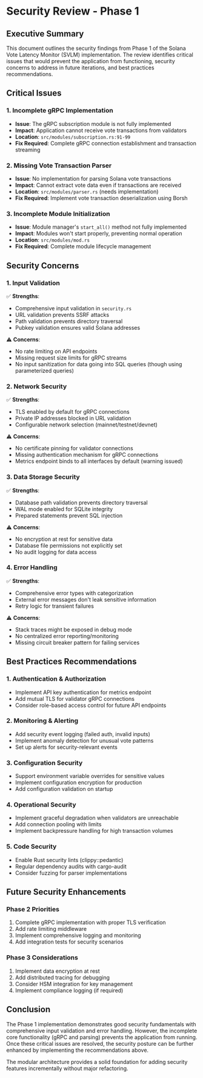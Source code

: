 # Security Review - Phase 1

## Executive Summary

This document outlines the security findings from Phase 1 of the Solana Vote Latency Monitor (SVLM) implementation. The review identifies critical issues that would prevent the application from functioning, security concerns to address in future iterations, and best practices recommendations.

## Critical Issues

### 1. **Incomplete gRPC Implementation**
- **Issue**: The gRPC subscription module is not fully implemented
- **Impact**: Application cannot receive vote transactions from validators
- **Location**: `src/modules/subscription.rs:91-99`
- **Fix Required**: Complete gRPC connection establishment and transaction streaming

### 2. **Missing Vote Transaction Parser**
- **Issue**: No implementation for parsing Solana vote transactions
- **Impact**: Cannot extract vote data even if transactions are received
- **Location**: `src/modules/parser.rs` (needs implementation)
- **Fix Required**: Implement vote transaction deserialization using Borsh

### 3. **Incomplete Module Initialization**
- **Issue**: Module manager's `start_all()` method not fully implemented
- **Impact**: Modules won't start properly, preventing normal operation
- **Location**: `src/modules/mod.rs`
- **Fix Required**: Complete module lifecycle management

## Security Concerns

### 1. **Input Validation**
✅ **Strengths**:
- Comprehensive input validation in `security.rs`
- URL validation prevents SSRF attacks
- Path validation prevents directory traversal
- Pubkey validation ensures valid Solana addresses

⚠️ **Concerns**:
- No rate limiting on API endpoints
- Missing request size limits for gRPC streams
- No input sanitization for data going into SQL queries (though using parameterized queries)

### 2. **Network Security**
✅ **Strengths**:
- TLS enabled by default for gRPC connections
- Private IP addresses blocked in URL validation
- Configurable network selection (mainnet/testnet/devnet)

⚠️ **Concerns**:
- No certificate pinning for validator connections
- Missing authentication mechanism for gRPC connections
- Metrics endpoint binds to all interfaces by default (warning issued)

### 3. **Data Storage Security**
✅ **Strengths**:
- Database path validation prevents directory traversal
- WAL mode enabled for SQLite integrity
- Prepared statements prevent SQL injection

⚠️ **Concerns**:
- No encryption at rest for sensitive data
- Database file permissions not explicitly set
- No audit logging for data access

### 4. **Error Handling**
✅ **Strengths**:
- Comprehensive error types with categorization
- External error messages don't leak sensitive information
- Retry logic for transient failures

⚠️ **Concerns**:
- Stack traces might be exposed in debug mode
- No centralized error reporting/monitoring
- Missing circuit breaker pattern for failing services

## Best Practices Recommendations

### 1. **Authentication & Authorization**
- Implement API key authentication for metrics endpoint
- Add mutual TLS for validator gRPC connections
- Consider role-based access control for future API endpoints

### 2. **Monitoring & Alerting**
- Add security event logging (failed auth, invalid inputs)
- Implement anomaly detection for unusual vote patterns
- Set up alerts for security-relevant events

### 3. **Configuration Security**
- Support environment variable overrides for sensitive values
- Implement configuration encryption for production
- Add configuration validation on startup

### 4. **Operational Security**
- Implement graceful degradation when validators are unreachable
- Add connection pooling with limits
- Implement backpressure handling for high transaction volumes

### 5. **Code Security**
- Enable Rust security lints (clippy::pedantic)
- Regular dependency audits with cargo-audit
- Consider fuzzing for parser implementations

## Future Security Enhancements

### Phase 2 Priorities
1. Complete gRPC implementation with proper TLS verification
2. Add rate limiting middleware
3. Implement comprehensive logging and monitoring
4. Add integration tests for security scenarios

### Phase 3 Considerations
1. Implement data encryption at rest
2. Add distributed tracing for debugging
3. Consider HSM integration for key management
4. Implement compliance logging (if required)

## Conclusion

The Phase 1 implementation demonstrates good security fundamentals with comprehensive input validation and error handling. However, the incomplete core functionality (gRPC and parsing) prevents the application from running. Once these critical issues are resolved, the security posture can be further enhanced by implementing the recommendations above.

The modular architecture provides a solid foundation for adding security features incrementally without major refactoring.